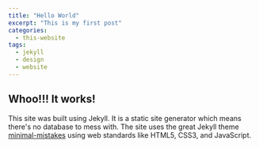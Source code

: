```yaml
---
title: "Hello World"
excerpt: "This is my first post"
categories:
  - this-website
tags:
  - jekyll
  - design
  - website
---
```


## Whoo!!! It works!

This site was built using Jekyll. It is a static site generator which means there's no database to mess with. The site uses the great Jekyll theme [minimal-mistakes](https://github.com/mmistakes/minimal-mistakes) using web standards like HTML5, CSS3, and JavaScript.
